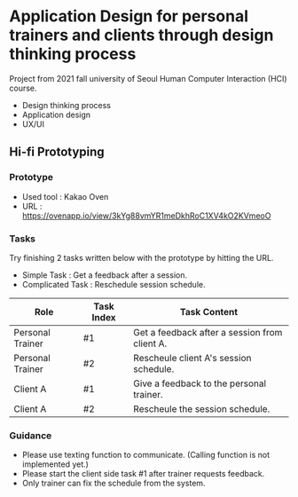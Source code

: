 # Application Design for personal trainers and clients through design thinking process



Project from 2021 fall university of Seoul Human Computer Interaction (HCI) course. 

  - Design thinking process
  - Application design
  - UX/UI

## Hi-fi Prototyping
### Prototype
  - Used tool : Kakao Oven
  - URL : https://ovenapp.io/view/3kYg88vmYR1meDkhRoC1XV4kO2KVmeoO


### Tasks
Try finishing 2 tasks written below with the prototype by hitting the URL.

- Simple Task : Get a feedback after a session.
- Complicated Task : Reschedule session schedule.

| Role | Task Index | Task Content |
| ------ | ------ | ------ |
| Personal Trainer | #1 | Get a feedback after a session from client A. |
| Personal Trainer | #2 | Rescheule client A's session schedule. |
| Client A | #1 | Give a feedback to the personal trainer. |
| Client A | #2 | Rescheule the session schedule. |

### Guidance
- Please use texting function to communicate. 
(Calling function is not implemented yet.)
- Please start the client side task #1 after trainer requests feedback.
- Only trainer can fix the schedule from the system.


